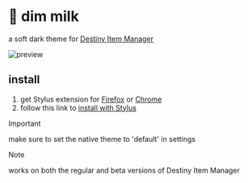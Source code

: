 # 🌌 dim milk

a soft dark theme for [Destiny Item Manager](https://github.com/DestinyItemManager/DIM)

![preview](https://milkembers.github.io/dim-milk/assets/prev.png?)

## install

1. get Stylus extension for [Firefox](https://addons.mozilla.org/en-US/firefox/addon/styl-us/) or [Chrome](https://chrome.google.com/webstore/detail/stylus/clngdbkpkpeebahjckkjfobafhncgmne)
2. follow this link to [install with Stylus](https://milkembers.github.io/dim-milk/dim-milk.user.css)
  
> [!IMPORTANT]  
> make sure to set the native theme to 'default' in settings

> [!NOTE]  
> works on both the regular and beta versions of Destiny Item Manager
